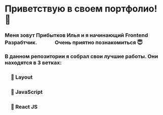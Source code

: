 # Приветствую в своем портфолио! 🤗
### Меня зовут Прибытков Илья и я начинающий Frontend Разрабтчик. ㅤ ㅤ ㅤОчень приятно познакомиться 😇
### В данном репозитории я собрал свои лучшие работы. Они  находятся в 3 ветках: 
### ㅤ __📄 Layout__
### ㅤ __📄 JavaScript__
### ㅤ __📄 React JS__







